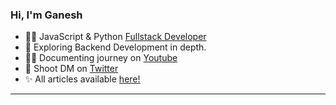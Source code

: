 ### Hi, I'm Ganesh

- 👩‍💻 JavaScript & Python
  [Fullstack Developer](https://ganeshpatil386386.github.io/)
- 🎯 Exploring Backend Development in depth.
- ✍🏻 Documenting journey on [Youtube](https://www.youtube.com/@devgancode)
- 📌 Shoot DM on [Twitter](https://twitter.com/devgancode)
- ✨ All articles available [here!](https://devgancode.hashnode.dev/)

<hr>
<!--START_SECTION:activity-->

<!--END_SECTION:activity-->

